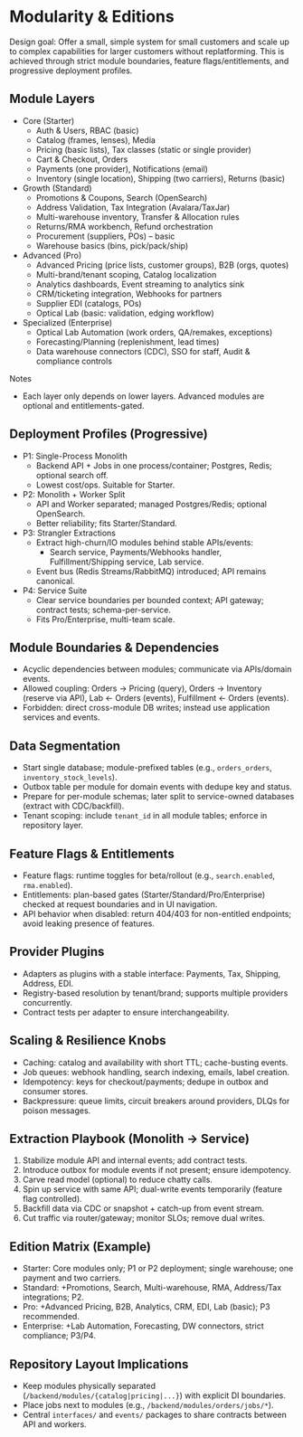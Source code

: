 # Modularity & Editions

Design goal: Offer a small, simple system for small customers and scale up to complex capabilities for larger customers without replatforming. This is achieved through strict module boundaries, feature flags/entitlements, and progressive deployment profiles.

## Module Layers

- Core (Starter)
  - Auth & Users, RBAC (basic)
  - Catalog (frames, lenses), Media
  - Pricing (basic lists), Tax classes (static or single provider)
  - Cart & Checkout, Orders
  - Payments (one provider), Notifications (email)
  - Inventory (single location), Shipping (two carriers), Returns (basic)
- Growth (Standard)
  - Promotions & Coupons, Search (OpenSearch)
  - Address Validation, Tax Integration (Avalara/TaxJar)
  - Multi-warehouse inventory, Transfer & Allocation rules
  - Returns/RMA workbench, Refund orchestration
  - Procurement (suppliers, POs) – basic
  - Warehouse basics (bins, pick/pack/ship)
- Advanced (Pro)
  - Advanced Pricing (price lists, customer groups), B2B (orgs, quotes)
  - Multi-brand/tenant scoping, Catalog localization
  - Analytics dashboards, Event streaming to analytics sink
  - CRM/ticketing integration, Webhooks for partners
  - Supplier EDI (catalogs, POs)
  - Optical Lab (basic: validation, edging workflow)
- Specialized (Enterprise)
  - Optical Lab Automation (work orders, QA/remakes, exceptions)
  - Forecasting/Planning (replenishment, lead times)
  - Data warehouse connectors (CDC), SSO for staff, Audit & compliance controls

Notes
- Each layer only depends on lower layers. Advanced modules are optional and entitlements-gated.

## Deployment Profiles (Progressive)

- P1: Single-Process Monolith
  - Backend API + Jobs in one process/container; Postgres, Redis; optional search off.
  - Lowest cost/ops. Suitable for Starter.
- P2: Monolith + Worker Split
  - API and Worker separated; managed Postgres/Redis; optional OpenSearch.
  - Better reliability; fits Starter/Standard.
- P3: Strangler Extractions
  - Extract high-churn/IO modules behind stable APIs/events:
    - Search service, Payments/Webhooks handler, Fulfillment/Shipping service, Lab service.
  - Event bus (Redis Streams/RabbitMQ) introduced; API remains canonical.
- P4: Service Suite
  - Clear service boundaries per bounded context; API gateway; contract tests; schema-per-service.
  - Fits Pro/Enterprise, multi-team scale.

## Module Boundaries & Dependencies

- Acyclic dependencies between modules; communicate via APIs/domain events.
- Allowed coupling: Orders -> Pricing (query), Orders -> Inventory (reserve via API), Lab <- Orders (events), Fulfillment <- Orders (events).
- Forbidden: direct cross-module DB writes; instead use application services and events.

## Data Segmentation

- Start single database; module-prefixed tables (e.g., `orders_orders`, `inventory_stock_levels`).
- Outbox table per module for domain events with dedupe key and status.
- Prepare for per-module schemas; later split to service-owned databases (extract with CDC/backfill).
- Tenant scoping: include `tenant_id` in all module tables; enforce in repository layer.

## Feature Flags & Entitlements

- Feature flags: runtime toggles for beta/rollout (e.g., `search.enabled`, `rma.enabled`).
- Entitlements: plan-based gates (Starter/Standard/Pro/Enterprise) checked at request boundaries and in UI navigation.
- API behavior when disabled: return 404/403 for non-entitled endpoints; avoid leaking presence of features.

## Provider Plugins

- Adapters as plugins with a stable interface: Payments, Tax, Shipping, Address, EDI.
- Registry-based resolution by tenant/brand; supports multiple providers concurrently.
- Contract tests per adapter to ensure interchangeability.

## Scaling & Resilience Knobs

- Caching: catalog and availability with short TTL; cache-busting events.
- Job queues: webhook handling, search indexing, emails, label creation.
- Idempotency: keys for checkout/payments; dedupe in outbox and consumer stores.
- Backpressure: queue limits, circuit breakers around providers, DLQs for poison messages.

## Extraction Playbook (Monolith -> Service)

1. Stabilize module API and internal events; add contract tests.
2. Introduce outbox for module events if not present; ensure idempotency.
3. Carve read model (optional) to reduce chatty calls.
4. Spin up service with same API; dual-write events temporarily (feature flag controlled).
5. Backfill data via CDC or snapshot + catch-up from event stream.
6. Cut traffic via router/gateway; monitor SLOs; remove dual writes.

## Edition Matrix (Example)

- Starter: Core modules only; P1 or P2 deployment; single warehouse; one payment and two carriers.
- Standard: +Promotions, Search, Multi-warehouse, RMA, Address/Tax integrations; P2.
- Pro: +Advanced Pricing, B2B, Analytics, CRM, EDI, Lab (basic); P3 recommended.
- Enterprise: +Lab Automation, Forecasting, DW connectors, strict compliance; P3/P4.

## Repository Layout Implications

- Keep modules physically separated (`/backend/modules/{catalog|pricing|...}`) with explicit DI boundaries.
- Place jobs next to modules (e.g., `/backend/modules/orders/jobs/*`).
- Central `interfaces/` and `events/` packages to share contracts between API and workers.


